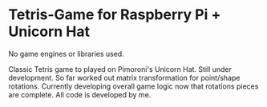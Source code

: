 # Tetris-Game for Raspberry Pi + Unicorn Hat
No game engines or libraries used. 

Classic Tetris game to played on Pimoroni's Unicorn Hat. Still under development. So far worked out matrix transformation for point/shape rotations. Currently developing overall game logic now that rotations pieces are complete. 
All code is developed by me.

